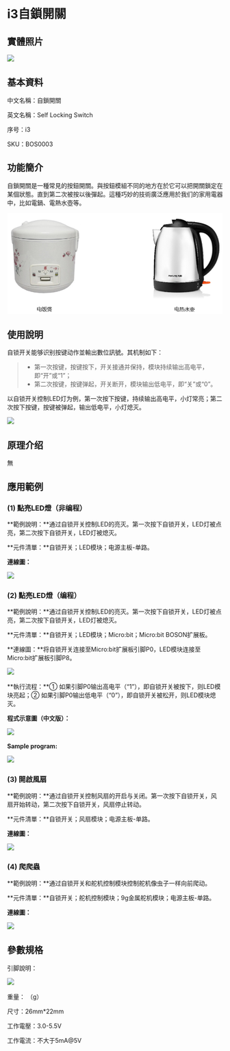 # i3自鎖開關

## 實體照片

![](.gitbook/assets/self_locking_switch.jpg)

## 基本資料

中文名稱：自鎖開關

英文名稱：Self Locking Switch

序号：i3

SKU：BOS0003

## 功能簡介

自鎖開關是一種常見的按鈕開關。與按鈕模組不同的地方在於它可以把開關鎖定在某個狀態。直到第二次被按以後彈起。這種巧妙的技術廣泛應用於我们的家用電器中，比如電鍋、電熱水壺等。

![](.gitbook/assets/self_locking_switch_intro.png)

## 使用說明

自锁开关能够识别按键动作並輸出數位訊號。其机制如下：

> * 第一次按键，按键按下，开关接通并保持，模块持续输出高电平，即“开”或“1”；
> * 第二次按键，按键弹起，开关断开，模块输出低电平，即“关”或“0”。

以自锁开关控制LED灯为例，第一次按下按键，持续输出高电平，小灯常亮；第二次按下按键，按键被弹起，输出低电平，小灯熄灭。

![](.gitbook/assets/boson-zi-suo-kai-guan-shi-yong-shuo-ming.png)

## 原理介绍

無

## 應用範例

### \(1\) 點亮LED燈（非编程）

**範例說明：**通过自锁开关控制LED的亮灭。第一次按下自锁开关，LED灯被点亮，第二次按下自锁开关，LED灯被熄灭。

**元件清單：**自锁开关；LED模块；电源主板-单路。

**連線圖：**

![](.gitbook/assets/boson-zi-suo-kai-guan-ying-yong-yang-li-1-lian-xian-tu.png)

### \(2\) 點亮LED燈（编程）

**範例說明：**通过自锁开关控制LED的亮灭。第一次按下自锁开关，LED灯被点亮，第二次按下自锁开关，LED灯被熄灭。

**元件清單：**自锁开关；LED模块；Micro:bit；Micro:bit BOSON扩展板。

**連線圖：**将自锁开关连接至Micro:bit扩展板引脚P0，LED模块连接至Micro:bit扩展板引脚P8。

![](.gitbook/assets/boson-zi-suo-kai-guan-ying-yong-yang-li-2-lian-xian-tu.png)

**執行流程：**① 如果引脚P0输出高电平（“1”），即自锁开关被按下，则LED模块亮起；② 如果引脚P0输出低电平（“0”），即自锁开关被松开，则LED模块熄灭。

**程式示意圖（中文版）：**

![](.gitbook/assets/boson-zi-suo-kai-guan-ying-yong-yang-li-2-cheng-xu-shi-yi-tu-zhong-wen-ban.png)

**Sample program:**

![](.gitbook/assets/boson-zi-suo-kai-guan-ying-yong-yang-li-2-cheng-xu-shi-yi-tu-ying-wen-ban.png)

### \(3\) 開啟風扇

**範例說明：**通过自锁开关控制风扇的开启与关闭。第一次按下自锁开关，风扇开始转动，第二次按下自锁开关，风扇停止转动。

**元件清單：**自锁开关；风扇模块；电源主板-单路。

**連線圖：**

![](.gitbook/assets/boson-zi-suo-kai-guan-ying-yong-yang-li-3-lian-xian-tu.png)

### \(4\) 爬爬蟲

**範例說明：**通过自锁开关和舵机控制模块控制舵机像虫子一样向前爬动。

**元件清單：**自锁开关；舵机控制模块；9g金属舵机模块；电源主板-单路。

**連線圖：**

![](.gitbook/assets/boson-zi-suo-kai-guan-ying-yong-yang-li-4-lian-xian-tu.png)

## 參數規格

引脚說明：

![](.gitbook/assets/self_locking_switch_pin.png)

重量： （g）

尺寸：26mm\*22mm

工作電壓：3.0-5.5V

工作電流：不大于5mA@5V

